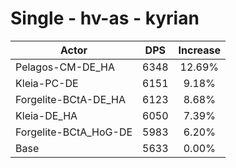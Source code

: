 # Single - hv-as - kyrian
| Actor | DPS | Increase |
|---|:---:|:---:|
|Pelagos-CM-DE_HA|6348|12.69%|
|Kleia-PC-DE|6151|9.18%|
|Forgelite-BCtA-DE_HA|6123|8.68%|
|Kleia-DE_HA|6050|7.39%|
|Forgelite-BCtA_HoG-DE|5983|6.20%|
|Base|5633|0.00%|
